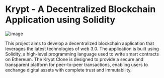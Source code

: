 # Krypt - A Decentralized Blockchain Application using Solidity

![image](https://user-images.githubusercontent.com/78965341/222924375-d349ac24-e94f-4975-9c71-3abb447cd092.png)


This project aims to develop a decentralized blockchain application that leverages the latest technologies of web 3.0. The application is built using Solidity, a high-level programming language used to write smart contracts on Ethereum. The Krypt Clone is designed to provide a secure and transparent platform for peer-to-peer transactions, enabling users to exchange digital assets with complete trust and immutability.
